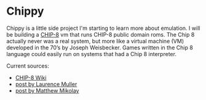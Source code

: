 # Chippy

Chippy is a little side project I'm starting to learn more about emulation. I will be building a [CHIP-8](https://en.wikipedia.org/wiki/CHIP-8) vm that runs CHIP-8 public domain roms. The Chip 8 actually never was a real system, but more like a virtual machine (VM) developed in the 70’s by Joseph Weisbecker. Games written in the Chip 8 language could easily run on systems that had a Chip 8 interpreter.

Current sources:
- [CHIP-8 Wiki](https://en.wikipedia.org/wiki/CHIP-8)
- [post by Laurence Muller](http://www.multigesture.net/articles/how-to-write-an-emulator-chip-8-interpreter)
- [post by Matthew Mikolay](http://mattmik.com/files/chip8/mastering/chip8.html)